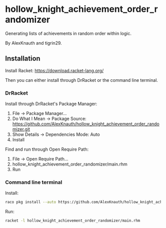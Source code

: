 # hollow_knight_achievement_order_randomizer

Generating lists of achievements in random order within logic.

By AlexKnauth and tigrin29.

## Installation

Install Racket: https://download.racket-lang.org/

Then you can either install through DrRacket or the command line terminal.

### DrRacket

Install through DrRacket's Package Manager:
1. File -> Package Manager...
2. Do What I Mean -> Package Source: https://github.com/AlexKnauth/hollow_knight_achievement_order_randomizer.git
3. Show Details -> Dependencies Mode: Auto
4. Install

Find and run through Open Require Path:
1. File -> Open Require Path...
2. hollow_knight_achievement_order_randomizer/main.rhm
3. Run

### Command line terminal

Install:
```bash
raco pkg install --auto https://github.com/AlexKnauth/hollow_knight_achievement_order_randomizer.git
```

Run:
```bash
racket -l hollow_knight_achievement_order_randomizer/main.rhm
```
